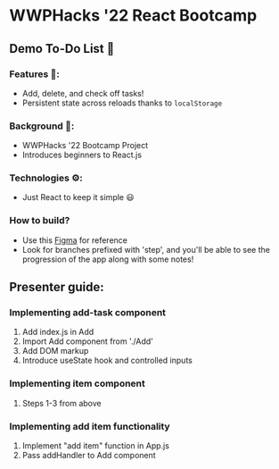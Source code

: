 # WWPHacks '22 React Bootcamp

## Demo To-Do List 📃

### Features 🤩:

- Add, delete, and check off tasks!
- Persistent state across reloads thanks to `localStorage`

### Background 🤔:

- WWPHacks '22 Bootcamp Project
- Introduces beginners to React.js

### Technologies ⚙️:

- Just React to keep it simple 😃

### How to build?

- Use this [Figma](https://www.figma.com/file/Tpo1tmOipyJ0ILMGYEvuiB/WWPHacks22-To-Do?node-id=0%3A1) for reference
- Look for branches prefixed with 'step', and you'll be able to see the progression of the app along with some notes!

## Presenter guide:

### Implementing add-task component

1. Add index.js in Add
2. Import Add component from './Add'
3. Add DOM markup
4. Introduce useState hook and controlled inputs

### Implementing item component

1. Steps 1-3 from above

### Implementing add item functionality

1. Implement "add item" function in App.js
2. Pass addHandler to Add component
